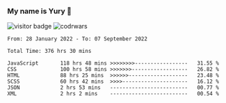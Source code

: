 ### My name is Yury 👋 
![visitor badge](https://visitor-badge.glitch.me/badge?page_id=litury.visitor-badge&left_text=My%20Page%20Visitors)  ![codrwars](https://www.codewars.com/users/litury/badges/micro) 


<!--START_SECTION:waka-->

```text
From: 28 January 2022 - To: 07 September 2022

Total Time: 376 hrs 30 mins

JavaScript       118 hrs 48 mins >>>>>>>>-----------------   31.55 %
CSS              100 hrs 58 mins >>>>>>>------------------   26.82 %
HTML             88 hrs 25 mins  >>>>>>-------------------   23.48 %
SCSS             60 hrs 42 mins  >>>>---------------------   16.12 %
JSON             2 hrs 53 mins   -------------------------   00.77 %
XML              2 hrs 2 mins    -------------------------   00.54 %
```

<!--END_SECTION:waka-->

